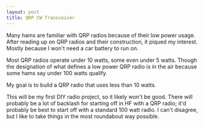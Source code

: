 ```yaml
---
layout: post
title: QRP CW Transceiver
---
```


Many hams are familiar with QRP radios because of their low power usage. After reading up on QRP radios and their construction, it piqued my interest. Mostly because I won't need a car battery to run on. 

Most QRP radios operate under 10 watts, some even under 5 watts. Though the designation of what defines a low power QRP radio is in the air because some hams say under 100 watts qualify.

My goal is to build a QRP radio that uses less than 10 watts. 

This will be my first DIY radio project, so it likely won't be good. There will probably be a lot of backlash for starting off in HF with a QRP radio; it'd probably be best to start off with a standard 100 watt radio. I can't disagree, but I like to take things in the most roundabout way possible.





